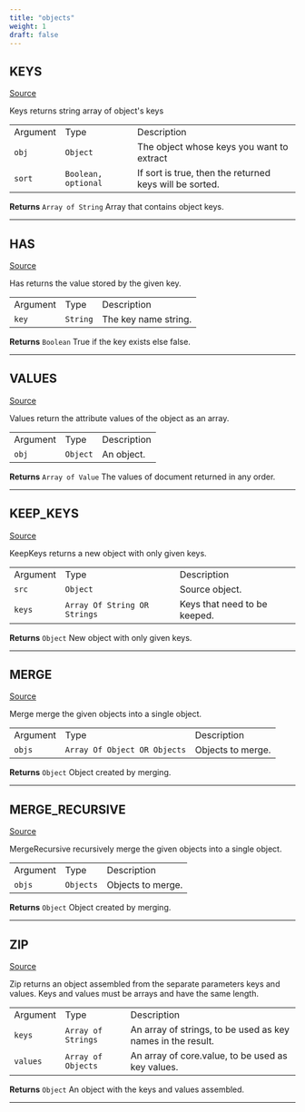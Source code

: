 ```yaml
---
title: "objects"
weight: 1
draft: false
---
```



## KEYS
[Source](https://github.com/MontFerret/ferret/tree/master/pkg/stdlib/objects/keys.go#L15)

Keys returns string array of object's keys

|          |          |          |
---------- | -------- | ----------
Argument   | Type     | Description
`obj` | `Object` | The object whose keys you want to extract
`sort` | `Boolean, optional` | If sort is true, then the returned keys will be sorted.


**Returns** `Array of String` Array that contains object keys.
- - - -

## HAS
[Source](https://github.com/MontFerret/ferret/tree/master/pkg/stdlib/objects/has.go#L13)

Has returns the value stored by the given key.

|          |          |          |
---------- | -------- | ----------
Argument   | Type     | Description
`key` | `String` | The key name string.


**Returns** `Boolean` True if the key exists else false.
- - - -

## VALUES
[Source](https://github.com/MontFerret/ferret/tree/master/pkg/stdlib/objects/values.go#L13)

Values return the attribute values of the object as an array.

|          |          |          |
---------- | -------- | ----------
Argument   | Type     | Description
`obj` | `Object` | An object.


**Returns** `Array of Value` The values of document returned in any order.
- - - -

## KEEP_KEYS
[Source](https://github.com/MontFerret/ferret/tree/master/pkg/stdlib/objects/keep_keys.go#L14)

KeepKeys returns a new object with only given keys.

|          |          |          |
---------- | -------- | ----------
Argument   | Type     | Description
`src` | `Object` | Source object.
`keys` | `Array Of String OR Strings` | Keys that need to be keeped.


**Returns** `Object` New object with only given keys.
- - - -

## MERGE
[Source](https://github.com/MontFerret/ferret/tree/master/pkg/stdlib/objects/merge.go#L13)

Merge merge the given objects into a single object.

|          |          |          |
---------- | -------- | ----------
Argument   | Type     | Description
`objs` | `Array Of Object OR Objects` | Objects to merge.


**Returns** `Object` Object created by merging.
- - - -

## MERGE_RECURSIVE
[Source](https://github.com/MontFerret/ferret/tree/master/pkg/stdlib/objects/merge_recursive.go#L13)

MergeRecursive recursively merge the given objects into a single object.

|          |          |          |
---------- | -------- | ----------
Argument   | Type     | Description
`objs` | `Objects` | Objects to merge.


**Returns** `Object` Object created by merging.
- - - -

## ZIP
[Source](https://github.com/MontFerret/ferret/tree/master/pkg/stdlib/objects/zip.go#L16)

Zip returns an object assembled from the separate parameters keys and values. Keys and values must be arrays and have the same length.

|          |          |          |
---------- | -------- | ----------
Argument   | Type     | Description
`keys` | `Array of Strings` | An array of strings, to be used as key names in the result.
`values` | `Array of Objects` | An array of core.value, to be used as key values.


**Returns** `Object` An object with the keys and values assembled.
- - - -
